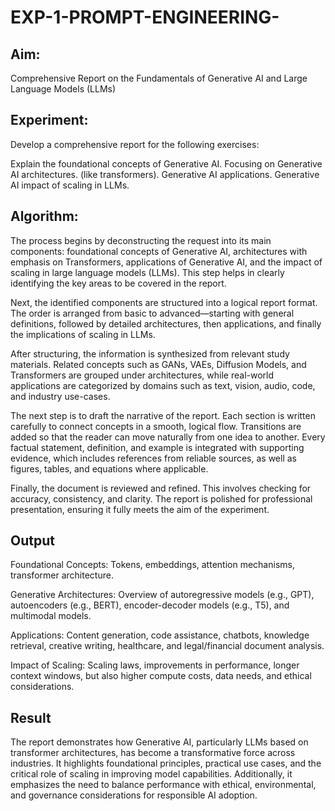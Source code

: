 # EXP-1-PROMPT-ENGINEERING-

## Aim: 
Comprehensive Report on the Fundamentals of Generative AI and Large Language Models (LLMs)

## Experiment: 
Develop a comprehensive report for the following exercises:

Explain the foundational concepts of Generative AI.
Focusing on Generative AI architectures. (like transformers).
Generative AI applications.
Generative AI impact of scaling in LLMs.

## Algorithm:
The process begins by deconstructing the request into its main components: foundational concepts of Generative AI, architectures with emphasis on Transformers, applications of Generative AI, and the impact of scaling in large language models (LLMs). This step helps in clearly identifying the key areas to be covered in the report.

Next, the identified components are structured into a logical report format. The order is arranged from basic to advanced—starting with general definitions, followed by detailed architectures, then applications, and finally the implications of scaling in LLMs.

After structuring, the information is synthesized from relevant study materials. Related concepts such as GANs, VAEs, Diffusion Models, and Transformers are grouped under architectures, while real-world applications are categorized by domains such as text, vision, audio, code, and industry use-cases.

The next step is to draft the narrative of the report. Each section is written carefully to connect concepts in a smooth, logical flow. Transitions are added so that the reader can move naturally from one idea to another.
Every factual statement, definition, and example is integrated with supporting evidence, which includes references from reliable sources, as well as figures, tables, and equations where applicable.

Finally, the document is reviewed and refined. This involves checking for accuracy, consistency, and clarity. The report is polished for professional presentation, ensuring it fully meets the aim of the experiment.
## Output
Foundational Concepts: Tokens, embeddings, attention mechanisms, transformer architecture.

Generative Architectures: Overview of autoregressive models (e.g., GPT), autoencoders (e.g., BERT), encoder-decoder models (e.g., T5), and multimodal models.

Applications: Content generation, code assistance, chatbots, knowledge retrieval, creative writing, healthcare, and legal/financial document analysis.

Impact of Scaling: Scaling laws, improvements in performance, longer context windows, but also higher compute costs, data needs, and ethical considerations.

## Result
The report demonstrates how Generative AI, particularly LLMs based on transformer architectures, has become a transformative force across industries. It highlights foundational principles, practical use cases, and the critical role of scaling in improving model capabilities. Additionally, it emphasizes the need to balance performance with ethical, environmental, and governance considerations for responsible AI adoption.

